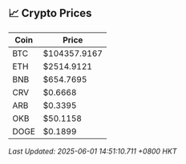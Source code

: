 ## 📈 Crypto Prices

| Coin | Price |
| ---- | ----- |
| BTC | $104357.9167 |
| ETH | $2514.9121 |
| BNB | $654.7695 |
| CRV | $0.6668 |
| ARB | $0.3395 |
| OKB | $50.1158 |
| DOGE | $0.1899 |

_Last Updated: 2025-06-01 14:51:10.711 +0800 HKT_